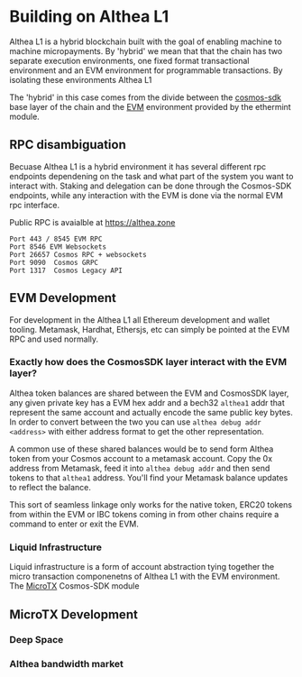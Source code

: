 # Building on Althea L1

Althea L1 is a hybrid blockchain built with the goal of enabling machine to machine micropayments. By 'hybrid' we mean that that the chain has two separate execution environments, one fixed format transactional environment and an EVM environment for programmable transactions. By isolating these environments Althea L1 

The 'hybrid' in this case comes from the divide between the [cosmos-sdk](https://github.com/cosmos/cosmos-sdk) base layer of the chain and the [EVM](https://github.com/althea-net/ethermint) environment provided by the ethermint module.

## RPC disambiguation

Becuase Althea L1 is a hybrid environment it has several different rpc endpoints dependening on the task and what part of the system you want to interact with. Staking and delegation can be done through the Cosmos-SDK endpoints, while any interaction with the EVM is done via the normal EVM rpc interface.

Public RPC is avaialble at https://althea.zone

    Port 443 / 8545 EVM RPC
    Port 8546 EVM Websockets
    Port 26657 Cosmos RPC + websockets
    Port 9090  Cosmos GRPC
    Port 1317  Cosmos Legacy API

## EVM Development

For development in the Althea L1 all Ethereum development and wallet tooling. Metamask, Hardhat, Ethersjs, etc can simply be pointed at the EVM RPC and used normally.

### Exactly how does the CosmosSDK layer interact with the EVM layer?

Althea token balances are shared between the EVM and CosmosSDK layer, any given private key has a EVM hex addr and a bech32 `althea1` addr that represent the same account and actually encode the same public key bytes. In order to convert between the two you can use `althea debug addr <address>` with either address format to get the other representation.

A common use of these shared balances would be to send form Althea token from your Cosmos account to a metamask account. Copy the 0x address from Metamask, feed it into `althea debug addr` and then send tokens to that `althea1` address. You'll find your Metamask balance updates to reflect the balance.

This sort of seamless linkage only works for the native token, ERC20 tokens from within the EVM or IBC tokens coming in from other chains require a command to enter or exit the EVM. 

### Liquid Infrastructure

Liquid infrastructure is a form of account abstraction tying together the micro transaction componenetns of Althea L1 with the EVM environment. The [MicroTX](https://github.com/althea-net/althea-L1/tree/main/x/microtx) Cosmos-SDK module 

## MicroTX Development

### Deep Space

### Althea bandwidth market

